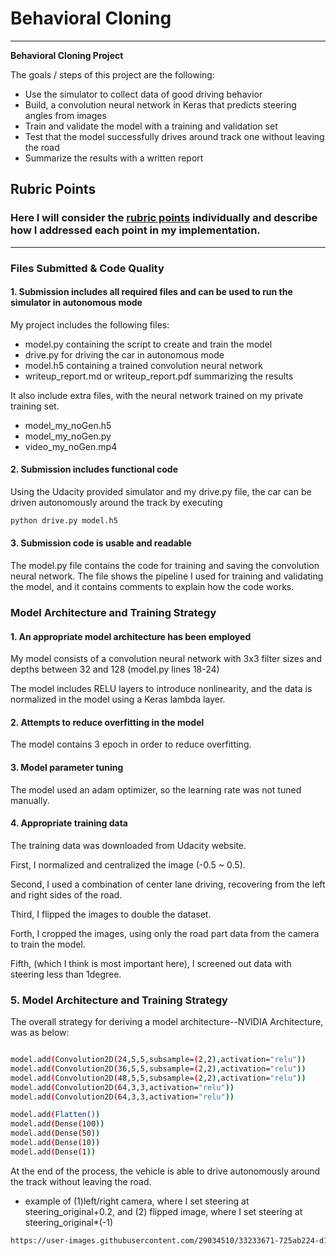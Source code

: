 # **Behavioral Cloning** 

---

**Behavioral Cloning Project**

The goals / steps of this project are the following:
* Use the simulator to collect data of good driving behavior
* Build, a convolution neural network in Keras that predicts steering angles from images
* Train and validate the model with a training and validation set
* Test that the model successfully drives around track one without leaving the road
* Summarize the results with a written report

## Rubric Points
### Here I will consider the [rubric points](https://review.udacity.com/#!/rubrics/432/view) individually and describe how I addressed each point in my implementation.  

---
### Files Submitted & Code Quality

#### 1. Submission includes all required files and can be used to run the simulator in autonomous mode

My project includes the following files:
* model.py containing the script to create and train the model
* drive.py for driving the car in autonomous mode
* model.h5 containing a trained convolution neural network 
* writeup_report.md or writeup_report.pdf summarizing the results

It also include extra files, with the neural network trained on my private training set.
* model_my_noGen.h5
* model_my_noGen.py
* video_my_noGen.mp4

#### 2. Submission includes functional code
Using the Udacity provided simulator and my drive.py file, the car can be driven autonomously around the track by executing 
```sh
python drive.py model.h5
```

#### 3. Submission code is usable and readable

The model.py file contains the code for training and saving the convolution neural network. The file shows the pipeline I used for training and validating the model, and it contains comments to explain how the code works.

### Model Architecture and Training Strategy

#### 1. An appropriate model architecture has been employed

My model consists of a convolution neural network with 3x3 filter sizes and depths between 32 and 128 (model.py lines 18-24) 

The model includes RELU layers to introduce nonlinearity, and the data is normalized in the model using a Keras lambda layer. 

#### 2. Attempts to reduce overfitting in the model

The model contains 3 epoch in order to reduce overfitting. 

#### 3. Model parameter tuning

The model used an adam optimizer, so the learning rate was not tuned manually.

#### 4. Appropriate training data

The training data was downloaded from Udacity website.

First, I normalized and centralized the image (-0.5 ~ 0.5).

Second, I used a combination of center lane driving, recovering from the left and right sides of the road.

Third, I flipped the images to double the dataset.

Forth, I cropped the images, using only the road part data from the camera to train the model.

Fifth, (which I think is most important here), I screened out data with steering less than 1degree.

###  5. Model Architecture and Training Strategy

The overall strategy for deriving a model architecture--NVIDIA Architecture, was as below:

```sh

model.add(Convolution2D(24,5,5,subsample=(2,2),activation="relu"))
model.add(Convolution2D(36,5,5,subsample=(2,2),activation="relu"))
model.add(Convolution2D(48,5,5,subsample=(2,2),activation="relu"))
model.add(Convolution2D(64,3,3,activation="relu"))
model.add(Convolution2D(64,3,3,activation="relu"))

model.add(Flatten())
model.add(Dense(100))
model.add(Dense(50))
model.add(Dense(10))
model.add(Dense(1))
```

At the end of the process, the vehicle is able to drive autonomously around the track without leaving the road.

* example of (1)left/right camera, where I set steering at steering_original+0.2, and (2) flipped image, where I set steering at steering_original*(-1)
```sh
https://user-images.githubusercontent.com/29034510/33233671-725ab224-d1ce-11e7-9f8e-6a12b929a013.png
```
